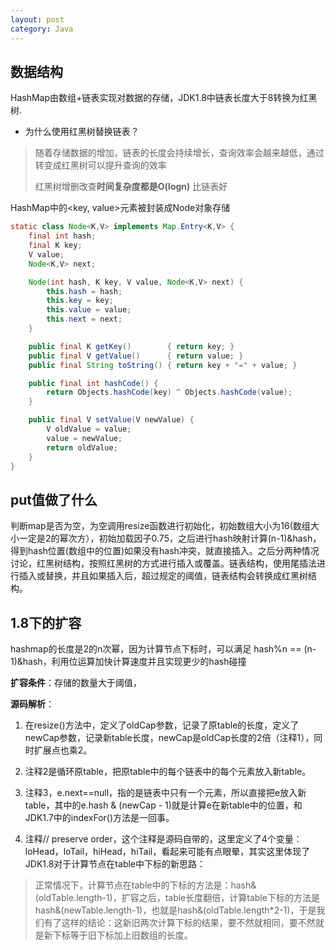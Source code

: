 ```yaml
---
layout: post
category: Java
---
```


## 数据结构
HashMap由数组+链表实现对数据的存储，JDK1.8中链表长度大于8转换为红黑树.

- 为什么使用红黑树替换链表？
> 随着存储数据的增加，链表的长度会持续增长，查询效率会越来越低，通过转变成红黑树可以提升查询的效率
> 
> 红黑树增删改查**时间复杂度都是O(logn)** 比链表好

HashMap中的<key, value>元素被封装成Node对象存储
```Java
static class Node<K,V> implements Map.Entry<K,V> {
    final int hash;
    final K key;
    V value;
    Node<K,V> next;

    Node(int hash, K key, V value, Node<K,V> next) {
        this.hash = hash;
        this.key = key;
        this.value = value;
        this.next = next;
    }

    public final K getKey()        { return key; }
    public final V getValue()      { return value; }
    public final String toString() { return key + "=" + value; }

    public final int hashCode() {
        return Objects.hashCode(key) ^ Objects.hashCode(value);
    }

    public final V setValue(V newValue) {
        V oldValue = value;
        value = newValue;
        return oldValue;
    }
}
```

## put值做了什么
判断map是否为空，为空调用resize函数进行初始化，初始数组大小为16(数组大小一定是2的幂次方），初始加载因子0.75，之后进行hash映射计算(n-1)&hash，得到hash位置(数组中的位置)如果没有hash冲突，就直接插入。之后分两种情况讨论，红黑树结构，按照红黑树的方式进行插入或覆盖。链表结构，使用尾插法进行插入或替换，并且如果插入后，超过规定的阈值，链表结构会转换成红黑树结构。

## 1.8下的扩容
hashmap的长度是2的n次幂，因为计算节点下标时，可以满足 hash%n == (n-1)&hash，利用位运算加快计算速度并且实现更少的hash碰撞

**扩容条件**：存储的数量大于阈值，

**源码解析**：
1. 在resize()方法中，定义了oldCap参数，记录了原table的长度，定义了newCap参数，记录新table长度，newCap是oldCap长度的2倍（注释1），同时扩展点也乘2。

2. 注释2是循环原table，把原table中的每个链表中的每个元素放入新table。

3. 注释3，e.next==null，指的是链表中只有一个元素，所以直接把e放入新table，其中的e.hash & (newCap - 1)就是计算e在新table中的位置，和JDK1.7中的indexFor()方法是一回事。

4. 注释// preserve order，这个注释是源码自带的，这里定义了4个变量：loHead，loTail，hiHead，hiTail，看起来可能有点眼晕，其实这里体现了JDK1.8对于计算节点在table中下标的新思路：

> 正常情况下，计算节点在table中的下标的方法是：hash&(oldTable.length-1)，扩容之后，table长度翻倍，计算table下标的方法是hash&(newTable.length-1)，也就是hash&(oldTable.length*2-1)，于是我们有了这样的结论：这新旧两次计算下标的结果，要不然就相同，要不然就是新下标等于旧下标加上旧数组的长度。